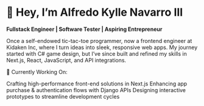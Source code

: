 # 👋 Hey, I’m Alfredo Kylle Navarro III
**Fullstack Engineer | Software Tester | Aspiring Entrepreneur**

Once a self-endowed tic-tac-toe programmer, now a frontend engineer at Kidaken Inc, where I turn ideas into sleek, responsive web apps. My journey started with C# game design, but I’ve since built and refined my skills in Next.js, React, JavaScript, and API integrations.

🚀 Currently Working On:

Crafting high-performance front-end solutions in Next.js
Enhancing app purchase & authentication flows with Django APIs
Designing interactive prototypes to streamline development cycles

<!--
**AlfredoKylle82/Alfredokylle82** is a ✨ _special_ ✨ repository because its `README.md` (this file) appears on your GitHub profile.

Here are some ideas to get you started:

- 🔭 I’m currently working on ...
- 🌱 I’m currently learning ...
- 👯 I’m looking to collaborate on ...
- 🤔 I’m looking for help with ...
- 💬 Ask me about ...
- 📫 How to reach me: ...
- 😄 Pronouns: ...
- ⚡ Fun fact: ...
-->
